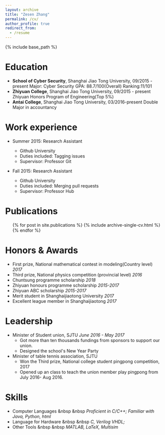 ```yaml
---
layout: archive
title: "Zesen Zhang"
permalink: /cv/
author_profile: true
redirect_from:
  - /resume
---
```


{% include base_path %}

Education
======
* **School of Cyber Security**, Shanghai Jiao Tong University, 09/2015 - present
Major: Cyber Security
GPA: 88.7/100(Overall)
Ranking:11/101
* **Zhiyuan College**, Shanghai Jiao Tong University, 09/2015 - present
Zhiyuan Honors Program of Engineering(Top 5%)
* **Antai College**, Shanghai Jiao Tong University, 03/2016-present
Double Major in accountancy

Work experience
======
* Summer 2015: Research Assistant
  * Github University
  * Duties included: Tagging issues
  * Supervisor: Professor Git

* Fall 2015: Research Assistant
  * Github University
  * Duties included: Merging pull requests
  * Supervisor: Professor Hub
  

Publications
======
  <ul>{% for post in site.publications %}
    {% include archive-single-cv.html %}
  {% endfor %}</ul>

Honors & Awards
======
* First prize, National mathematical contest in modeling(Country level)  <i>2017</i>
* Third prize, National physics competition (provincial level)  <i>2016</i>
* Chuntsung programme scholarship  <i>2018</i>
* Zhiyuan honours programme scholarship  <i>2015-2017</i>
* Zhiyuan ABC scholarship  <i>2015-2017</i>
* Merit student in Shanghaijiaotong University  <i>2017</i>
* Excellent league member in Shanghaijiaotong  <i>2017</i>


Leadership
======
* Minister of Student union, SJTU  <i>June 2016 - May 2017</i>
  * Got more than ten thousands fundings from sponsors to support our union.
  * Designed the school's New Year Party
* Minister of table tennis association, SJTU
  * Won the Third prize, National college student pingpong competition, 2017
  * Opened up an class to teach the union member play pingpong from July 2016- Aug 2016.

Skills
======
* Computer Languages &nbsp &nbsp <i>Proficient in C/C++; Familiar with Java, Python, html</i>
* Language for Hardware &nbsp &nbsp <i>C, Verilog VHDL;</i>
* Other Tools &nbsp &nbsp <i>MATLAB, LaTeX, Multisim</i>
  
<!-- Talks
======
  <ul>{% for post in site.talks %}
    {% include archive-single-talk-cv.html %}
  {% endfor %}</ul> -->
  


